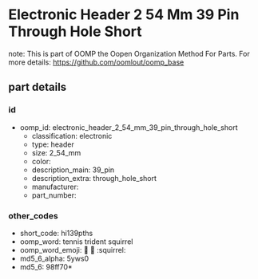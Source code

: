 # Electronic Header 2 54 Mm 39 Pin Through Hole Short  

note: This is part of OOMP the Oopen Organization Method For Parts. For more details: https://github.com/oomlout/oomp_base

##  part details





### id
* oomp_id: electronic_header_2_54_mm_39_pin_through_hole_short
  * classification: electronic
  * type: header
  * size: 2_54_mm
  * color: 
  * description_main: 39_pin
  * description_extra: through_hole_short
  * manufacturer: 
  * part_number: 

### other_codes
* short_code: hi139pths
* oomp_word: tennis trident squirrel
* oomp_word_emoji: :tennis: :trident: :squirrel:
* md5_6_alpha: 5yws0
* md5_6: 98ff70* 